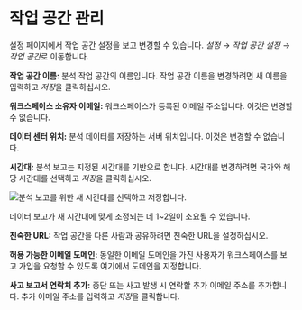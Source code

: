 # 작업 공간 관리

설정 페이지에서 작업 공간 설정을 보고 변경할 수 있습니다. *설정* &rarr; *작업 공간 설정* &rarr; *작업 공간*로 이동합니다.

**작업 공간 이름:** 분석 작업 공간의 이름입니다. 작업 공간 이름을 변경하려면 새 이름을 입력하고 *저장*을 클릭하십시오.

**워크스페이스 소유자 이메일:** 워크스페이스가 등록된 이메일 주소입니다. 이것은 변경할 수 없습니다.

**데이터 센터 위치:** 분석 데이터를 저장하는 서버 위치입니다. 이것은 변경할 수 없습니다.

**시간대:** 분석 보고는 지정된 시간대를 기반으로 합니다. 시간대를 변경하려면 국가와 해당 시간대를 선택하고 *저장*을 클릭하십시오.

![분석 보고를 위한 새 시간대를 선택하고 저장합니다.](./managing-workspaces/images/01.png)

데이터 보고가 새 시간대에 맞게 조정되는 데 1~2일이 소요될 수 있습니다.

**친숙한 URL:** 작업 공간을 다른 사람과 공유하려면 친숙한 URL을 설정하십시오.

**허용 가능한 이메일 도메인:** 동일한 이메일 도메인을 가진 사용자가 워크스페이스를 보고 가입을 요청할 수 있도록 여기에서 도메인을 지정합니다.

**사고 보고서 연락처 추가:** 중단 또는 사고 발생 시 연락할 추가 이메일 주소를 추가합니다. 추가 이메일 주소를 입력하고 *저장*을 클릭합니다.
